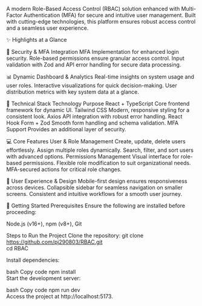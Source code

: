 A modern Role-Based Access Control (RBAC) solution enhanced with Multi-Factor Authentication (MFA) for secure and intuitive user management. Built with cutting-edge technologies, this platform ensures robust access control and a seamless user experience.

✨ Highlights at a Glance


🔐 Security & MFA Integration
MFA Implementation for enhanced login security.
Role-based permissions ensure granular access control.
Input validation with Zod and API error handling for secure data processing.



📊 Dynamic Dashboard & Analytics
Real-time insights on system usage and user roles.
Interactive visualizations for quick decision-making.
User distribution metrics with key system data at a glance.


🔧 Technical Stack
Technology	Purpose
React + TypeScript	Core frontend framework for dynamic UI.
Tailwind CSS	Modern, responsive styling for a consistent look.
Axios	API integration with robust error handling.
React Hook Form + Zod	Smooth form handling and schema validation.
MFA Support	Provides an additional layer of security.


💻 Core Features
User & Role Management
Create, update, delete users effortlessly.
Assign multiple roles dynamically.
Search, filter, and sort users with advanced options.
Permissions Management
Visual interface for role-based permissions.
Flexible role modification to suit organizational needs.
MFA-secured actions for critical role changes.


🎨 User Experience & Design
Mobile-first design ensures responsiveness across devices.
Collapsible sidebar for seamless navigation on smaller screens.
Consistent and intuitive workflows for a smooth user journey.


🚀 Getting Started
Prerequisites
Ensure the following are installed before proceeding:

Node.js (v16+), npm (v8+), Git




Steps to Run the Project
Clone the repository:
git clone https://github.com/pj290803/RBAC.git  
cd RBAC  


Install dependencies:

bash
Copy code
npm install  
Start the development server:

bash
Copy code
npm run dev  
Access the project at http://localhost:5173.
